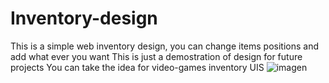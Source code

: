 # Inventory-design
This is a simple web inventory design, you can change items positions and add what ever you want
This is just a demostration of design for future projects
You can take the idea for video-games inventory UIS
![imagen](https://github.com/Rossess11/Inventory-design/assets/59504554/78931d23-d041-464e-a247-d5ce6f04f43f)
